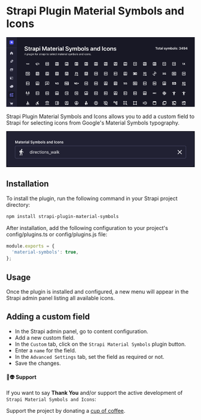 # Strapi Plugin Material Symbols and Icons

![cover!](/.github/cover.png)

Strapi Plugin Material Symbols and Icons allows you to add a custom field to Strapi for selecting icons from Google's Material Symbols typography.

![input!](/.github/input.png)

## Installation

To install the plugin, run the following command in your Strapi project directory:

```bash
npm install strapi-plugin-material-symbols
```

After installation, add the following configuration to your project's config/plugins.ts or config/plugins.js file:

```ts
module.exports = {
  'material-symbols': true,
};
```

## Usage

Once the plugin is installed and configured, a new menu will appear in the Strapi admin panel listing all available icons.

## Adding a custom field

- In the Strapi admin panel, go to content configuration.
- Add a new custom field.
- In the `Custom` tab, click on the `Strapi Material Symbols` plugin button.
- Enter a `name` for the field.
- In the `Advanced Settings` tab, set the field as required or not.
- Save the changes.

#### 🖖👽 Support

If you want to say **Thank You** and/or support the active development of `Strapi Material Symbols and Icons`:

Support the project by donating a [cup of coffee](https://ko-fi.com/thiagotnon).
